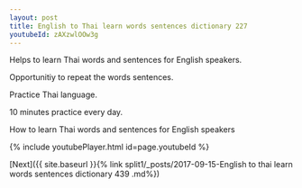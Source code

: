 ```yaml
---
layout: post
title: English to Thai learn words sentences dictionary 227 
youtubeId: zAXzwlOOw3g
---
```

 
 
Helps to learn Thai words and sentences for English speakers.

Opportunitiy to repeat the words sentences. 

Practice Thai language. 
 
10 minutes practice every day. 
 
How to learn Thai words and sentences for English speakers 
 
{% include youtubePlayer.html id=page.youtubeId %}
 
 
[Next]({{ site.baseurl }}{% link  split1/_posts/2017-09-15-English to thai learn words sentences dictionary 439 .md%})
 
